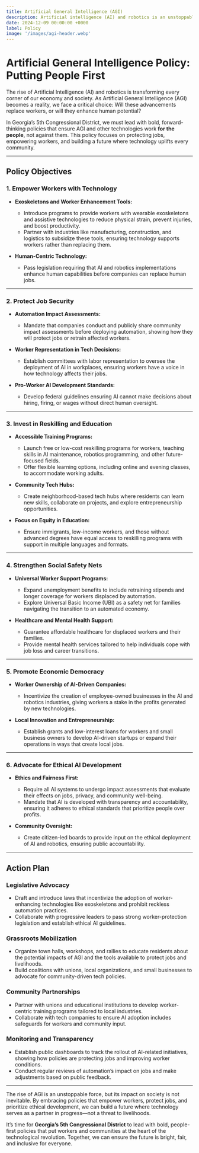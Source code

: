 ```yaml
---
title: Artificial General Intelligence (AGI)
description: Artificial intelligence (AI) and robotics is an unstoppable force reshaping our economy and society
date: 2024-12-09 00:00:00 +0000
label: Policy
image: '/images/agi-header.webp'
---
```


# **Artificial General Intelligence Policy: Putting People First**

The rise of Artificial Intelligence (AI) and robotics is transforming every corner of our economy and society. As Artificial General Intelligence (AGI) becomes a reality, we face a critical choice: Will these advancements replace workers, or will they enhance human potential?  

In Georgia’s 5th Congressional District, we must lead with bold, forward-thinking policies that ensure AGI and other technologies work **for the people**, not against them. This policy focuses on protecting jobs, empowering workers, and building a future where technology uplifts every community.

---

## **Policy Objectives**

### **1. Empower Workers with Technology**
- **Exoskeletons and Worker Enhancement Tools:**
  - Introduce programs to provide workers with wearable exoskeletons and assistive technologies to reduce physical strain, prevent injuries, and boost productivity.  
  - Partner with industries like manufacturing, construction, and logistics to subsidize these tools, ensuring technology supports workers rather than replacing them.

- **Human-Centric Technology:**
  - Pass legislation requiring that AI and robotics implementations enhance human capabilities before companies can replace human jobs.

---

### **2. Protect Job Security**
- **Automation Impact Assessments:**
  - Mandate that companies conduct and publicly share community impact assessments before deploying automation, showing how they will protect jobs or retrain affected workers.

- **Worker Representation in Tech Decisions:**
  - Establish committees with labor representation to oversee the deployment of AI in workplaces, ensuring workers have a voice in how technology affects their jobs.

- **Pro-Worker AI Development Standards:**
  - Develop federal guidelines ensuring AI cannot make decisions about hiring, firing, or wages without direct human oversight.

---

### **3. Invest in Reskilling and Education**
- **Accessible Training Programs:**
  - Launch free or low-cost reskilling programs for workers, teaching skills in AI maintenance, robotics programming, and other future-focused fields.
  - Offer flexible learning options, including online and evening classes, to accommodate working adults.

- **Community Tech Hubs:**
  - Create neighborhood-based tech hubs where residents can learn new skills, collaborate on projects, and explore entrepreneurship opportunities.

- **Focus on Equity in Education:**
  - Ensure immigrants, low-income workers, and those without advanced degrees have equal access to reskilling programs with support in multiple languages and formats.

---

### **4. Strengthen Social Safety Nets**
- **Universal Worker Support Programs:**
  - Expand unemployment benefits to include retraining stipends and longer coverage for workers displaced by automation.
  - Explore Universal Basic Income (UBI) as a safety net for families navigating the transition to an automated economy.

- **Healthcare and Mental Health Support:**
  - Guarantee affordable healthcare for displaced workers and their families.
  - Provide mental health services tailored to help individuals cope with job loss and career transitions.

---

### **5. Promote Economic Democracy**
- **Worker Ownership of AI-Driven Companies:**
  - Incentivize the creation of employee-owned businesses in the AI and robotics industries, giving workers a stake in the profits generated by new technologies.

- **Local Innovation and Entrepreneurship:**
  - Establish grants and low-interest loans for workers and small business owners to develop AI-driven startups or expand their operations in ways that create local jobs.

---

### **6. Advocate for Ethical AI Development**
- **Ethics and Fairness First:**
  - Require all AI systems to undergo impact assessments that evaluate their effects on jobs, privacy, and community well-being.  
  - Mandate that AI is developed with transparency and accountability, ensuring it adheres to ethical standards that prioritize people over profits.

- **Community Oversight:**
  - Create citizen-led boards to provide input on the ethical deployment of AI and robotics, ensuring public accountability.

---

## **Action Plan**

### **Legislative Advocacy**
- Draft and introduce laws that incentivize the adoption of worker-enhancing technologies like exoskeletons and prohibit reckless automation practices.
- Collaborate with progressive leaders to pass strong worker-protection legislation and establish ethical AI guidelines.

### **Grassroots Mobilization**
- Organize town halls, workshops, and rallies to educate residents about the potential impacts of AGI and the tools available to protect jobs and livelihoods.
- Build coalitions with unions, local organizations, and small businesses to advocate for community-driven tech policies.

### **Community Partnerships**
- Partner with unions and educational institutions to develop worker-centric training programs tailored to local industries.
- Collaborate with tech companies to ensure AI adoption includes safeguards for workers and community input.

### **Monitoring and Transparency**
- Establish public dashboards to track the rollout of AI-related initiatives, showing how policies are protecting jobs and improving worker conditions.
- Conduct regular reviews of automation’s impact on jobs and make adjustments based on public feedback.

---

The rise of AGI is an unstoppable force, but its impact on society is not inevitable. By embracing policies that empower workers, protect jobs, and prioritize ethical development, we can build a future where technology serves as a partner in progress—not a threat to livelihoods.  

It’s time for **Georgia’s 5th Congressional District** to lead with bold, people-first policies that put workers and communities at the heart of the technological revolution. Together, we can ensure the future is bright, fair, and inclusive for everyone.